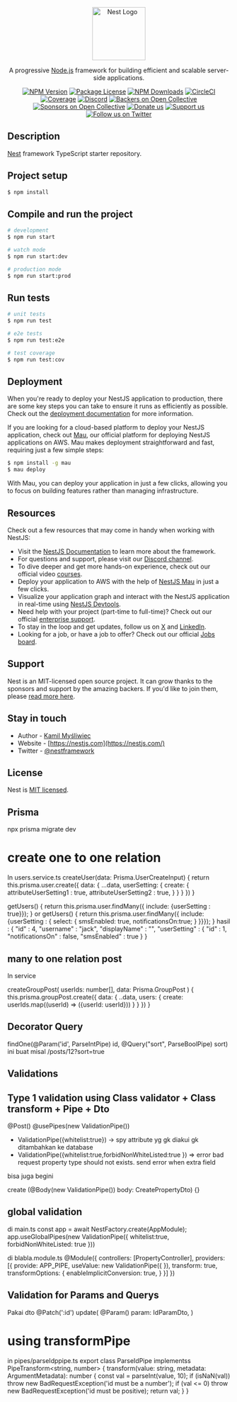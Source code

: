 <p align="center">
  <a href="http://nestjs.com/" target="blank"><img src="https://nestjs.com/img/logo-small.svg" width="120" alt="Nest Logo" /></a>
</p>

[circleci-image]: https://img.shields.io/circleci/build/github/nestjs/nest/master?token=abc123def456
[circleci-url]: https://circleci.com/gh/nestjs/nest

  <p align="center">A progressive <a href="http://nodejs.org" target="_blank">Node.js</a> framework for building efficient and scalable server-side applications.</p>
    <p align="center">
<a href="https://www.npmjs.com/~nestjscore" target="_blank"><img src="https://img.shields.io/npm/v/@nestjs/core.svg" alt="NPM Version" /></a>
<a href="https://www.npmjs.com/~nestjscore" target="_blank"><img src="https://img.shields.io/npm/l/@nestjs/core.svg" alt="Package License" /></a>
<a href="https://www.npmjs.com/~nestjscore" target="_blank"><img src="https://img.shields.io/npm/dm/@nestjs/common.svg" alt="NPM Downloads" /></a>
<a href="https://circleci.com/gh/nestjs/nest" target="_blank"><img src="https://img.shields.io/circleci/build/github/nestjs/nest/master" alt="CircleCI" /></a>
<a href="https://coveralls.io/github/nestjs/nest?branch=master" target="_blank"><img src="https://coveralls.io/repos/github/nestjs/nest/badge.svg?branch=master#9" alt="Coverage" /></a>
<a href="https://discord.gg/G7Qnnhy" target="_blank"><img src="https://img.shields.io/badge/discord-online-brightgreen.svg" alt="Discord"/></a>
<a href="https://opencollective.com/nest#backer" target="_blank"><img src="https://opencollective.com/nest/backers/badge.svg" alt="Backers on Open Collective" /></a>
<a href="https://opencollective.com/nest#sponsor" target="_blank"><img src="https://opencollective.com/nest/sponsors/badge.svg" alt="Sponsors on Open Collective" /></a>
  <a href="https://paypal.me/kamilmysliwiec" target="_blank"><img src="https://img.shields.io/badge/Donate-PayPal-ff3f59.svg" alt="Donate us"/></a>
    <a href="https://opencollective.com/nest#sponsor"  target="_blank"><img src="https://img.shields.io/badge/Support%20us-Open%20Collective-41B883.svg" alt="Support us"></a>
  <a href="https://twitter.com/nestframework" target="_blank"><img src="https://img.shields.io/twitter/follow/nestframework.svg?style=social&label=Follow" alt="Follow us on Twitter"></a>
</p>
  <!--[![Backers on Open Collective](https://opencollective.com/nest/backers/badge.svg)](https://opencollective.com/nest#backer)
  [![Sponsors on Open Collective](https://opencollective.com/nest/sponsors/badge.svg)](https://opencollective.com/nest#sponsor)-->

## Description

[Nest](https://github.com/nestjs/nest) framework TypeScript starter repository.

## Project setup

```bash
$ npm install
```

## Compile and run the project

```bash
# development
$ npm run start

# watch mode
$ npm run start:dev

# production mode
$ npm run start:prod
```

## Run tests

```bash
# unit tests
$ npm run test

# e2e tests
$ npm run test:e2e

# test coverage
$ npm run test:cov
```

## Deployment

When you're ready to deploy your NestJS application to production, there are some key steps you can take to ensure it runs as efficiently as possible. Check out the [deployment documentation](https://docs.nestjs.com/deployment) for more information.

If you are looking for a cloud-based platform to deploy your NestJS application, check out [Mau](https://mau.nestjs.com), our official platform for deploying NestJS applications on AWS. Mau makes deployment straightforward and fast, requiring just a few simple steps:

```bash
$ npm install -g mau
$ mau deploy
```

With Mau, you can deploy your application in just a few clicks, allowing you to focus on building features rather than managing infrastructure.

## Resources

Check out a few resources that may come in handy when working with NestJS:

- Visit the [NestJS Documentation](https://docs.nestjs.com) to learn more about the framework.
- For questions and support, please visit our [Discord channel](https://discord.gg/G7Qnnhy).
- To dive deeper and get more hands-on experience, check out our official video [courses](https://courses.nestjs.com/).
- Deploy your application to AWS with the help of [NestJS Mau](https://mau.nestjs.com) in just a few clicks.
- Visualize your application graph and interact with the NestJS application in real-time using [NestJS Devtools](https://devtools.nestjs.com).
- Need help with your project (part-time to full-time)? Check out our official [enterprise support](https://enterprise.nestjs.com).
- To stay in the loop and get updates, follow us on [X](https://x.com/nestframework) and [LinkedIn](https://linkedin.com/company/nestjs).
- Looking for a job, or have a job to offer? Check out our official [Jobs board](https://jobs.nestjs.com).

## Support

Nest is an MIT-licensed open source project. It can grow thanks to the sponsors and support by the amazing backers. If you'd like to join them, please [read more here](https://docs.nestjs.com/support).

## Stay in touch

- Author - [Kamil Myśliwiec](https://twitter.com/kammysliwiec)
- Website - [https://nestjs.com](https://nestjs.com/)
- Twitter - [@nestframework](https://twitter.com/nestframework)

## License

Nest is [MIT licensed](https://github.com/nestjs/nest/blob/master/LICENSE).


## Prisma

npx prisma migrate dev
# create one to one relation
In users.service.ts
createUser(data: Prisma.UserCreateInput) {
  return this.prisma.user.create({
    data: {
      ...data,
      userSetting: { <!-- ini relasinya -->
        create: {
          attributeUserSetting1 : true,
          attributeUserSetting2 : true,
        }
      }
    }
  })
}
<!-- mau menginclude model lain yg berelasi one to one -->
getUsers() {
  return this.prisma.user.findMany({ include: {userSetting : true}});
}
or 
getUsers() {
  return this.prisma.user.findMany({ include: {userSetting : {
    select: {
      smsEnabled: true, <!-- ini milih field -->
      notificationsOn:true;
    }
  }}});
}
hasil : {
  "id" : 4,
  "username" : "jack",
  "displayName" : "",
  "userSetting" : {
    "id" : 1,
    "notificationsOn" : false,
    "smsEnabled" : true
  }
}

## many to one relation post
In service

createGroupPost(
  userIds: number[],
  data: Prisma.GroupPost
) {
  this.prisma.groupPost.create({
    data: {
      ..data,
      users: {
        create: userIds.map((userId) => ({userId: userId}))
      }
    }
  })
}

## Decorator Query 
findOne(@Param('id', ParseIntPipe) id, @Query("sort", ParseBoolPipe) sort)
ini buat misal /posts/12?sort=true

## Validations
## Type 1 validation using Class validator + Class transform + Pipe + Dto
@Post()
@usePipes(new ValidationPipe())
- ValidationPipe({whitelist:true}) -> spy attribute yg gk diakui gk ditambahkan ke database
- ValidationPipe({whitelist:true,forbidNonWhiteListed:true }) => error bad request property type should not exists. send error when extra field

bisa juga begini

create (@Body(new ValidationPipe()) body: CreatePropertyDto) {}

## global validation
di main.ts
const app = await NestFactory.create(AppModule);
app.useGlobalPipes(new ValidationPipe({
  whitelist:true, 
  forbidNonWhiteListed: true
}))

<!-- global valdiation di Module -->
di blabla.module.ts
@Module({
  controllers: [PropertyController],
  providers: [{
    provide: APP_PIPE,
    <!-- useClass: ValidationPipe -->
    useValue: new ValidationPipe({
    }),
    transform: true,
    transformOptions: {
      enableImplicitConversion: true,
    }
  }]
})

## Validation for Params and Querys
Pakai dto
@Patch(':id')
update(
  @Param() param: IdParamDto,
)

# using transformPipe
in pipes/parseIdppipe.ts
export class ParseIdPipe implementss PipeTransform<string, number> {
  transform(value: string, metadata: ArgumentMetadata): number {
    const val = parseInt(value, 10);
    if (isNaN(val)) throw new BadRequestException('id must be a number');
    if (val <= 0) throw new BadRequestException('id must be positive);
    return val;
  }
}